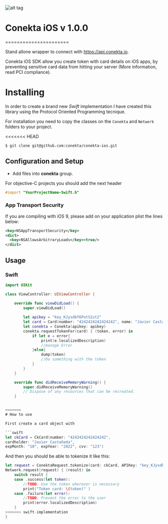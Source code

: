 ![alt tag](https://raw.github.com/conekta/conekta-ios/master/readme_files/cover.png)

# Conekta iOS v 1.0.0
======================

Stand allone wrapper to connect with https://api.conekta.io.

Conekta iOS SDK allow you create token with card details on iOS apps, by preventing sensitive card data from hitting your server (More information, read PCI compliance).

# Installing
In order to create a brand new *Swift* implementation I have created this library using the Protocol Oriented Programming tecnique.

For installation you need to copy the classes on the ```Conekta``` and ```Network``` folders to your project.

<<<<<<< HEAD
```sh
$ git clone git@github.com:conekta/conekta-ios.git
```

## Configuration and Setup

* Add files into **conekta** group.

For objective-C projects you should add the next header
```objectivec
#import "YourProjectName-Swift.h"
```




### App Transport Security

If you are compiling with iOS 9, please add on your application plist the lines below:

```xml
<key>NSAppTransportSecurity</key>
<dict>
  <key>NSAllowsArbitraryLoads</key><true/>
</dict>
```

## Usage
### Swift

```swift
import UIKit

class ViewController: UIViewController {

    override func viewDidLoad() {
        super.viewDidLoad()
        
        let apikey = "key_KJysdbf6PotS2ut2"
        let card = Card(number: "4242424242424242", name: "Javier Castañeda", cvc: "123", exp_month: "10", exp_year: "2020")
        let conekta = Conekta(apikey: apikey)
        conekta.requestTokenFor(card) { (token, error) in
            if let e = error{
                print(e.localizedDescription)
				//manage Error
            }else{
                dump(token)
				//Do something with the token
            }
        }
    }

    override func didReceiveMemoryWarning() {
        super.didReceiveMemoryWarning()
        // Dispose of any resources that can be recreated.
    }


=======
# How to use 

First create a card object with

```swift
let ckCard = CkCard(number: "4242424242424242",
cardholder: "Javier Castañeda",
expMonth: "10", expYear: "2022", cvv: "123")
```

And then you should be able to tokenize it like this:

```swift 
let request = ConektaRequest.tokenize(card: ckCard, APIKey: "key_KJysdbf6PotS2ut2")
Network.request(request) { (result) in
	switch result {
	case .success(let token):
		//TODO: Use the token wherever is necessary
		print("Token card: \(token)" )
	case .failure(let error):
		//TODO: Present the error to the user 
		print(error.localizedDescription)
	}
>>>>>>> swift-implementation
}
```
